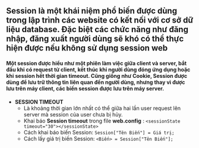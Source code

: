 ## Session là một khái niệm phổ biến được dùng trong lập trình các website có kết nối với cơ sở dữ liệu database. Đặc biệt các chức năng như đăng nhập, đăng xuất người dùng sẽ khó có thể thực hiện được nếu không sử dụng session web
#### Một session được hiểu như một phiên làm việc giữa client và server, bắt đầu khi có request từ client, kết thúc khi người dùng đóng ứng dụng hoặc khi session hết thời gian timeout. Cũng giống như Cookie, Session được dùng để lưu trữ thông tin liên quan đến người dùng, nhưng thay vì được lưu trên máy client, các biến session được lưu trên máy server.
- **SESSION TIMEOUT**
  - Là khoảng thời gian lớn nhất có thể giữa hai lần user request lên server mà session của user chưa bị hủy.
  - Khai báo **Session timeout** trong file **web.config** : `<sessionState timeout="30"></sessionState>`
  - Cách khai báo biến Session: `Session["Tên Biến"] = Giá trị;`
  - Cách lấy giá trị biến Session: `<Biến> = Session["Tên Biến"];`
